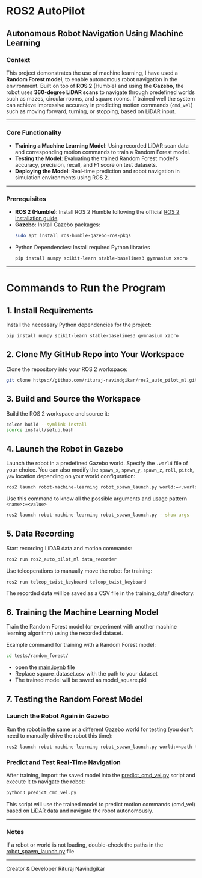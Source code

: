 # ROS2 AutoPilot

## Autonomous Robot Navigation Using Machine Learning

### **Context**
This project demonstrates the use of machine learning, I have used a **Random Forest model**, to enable autonomous robot navigation in the environment. Built on top of **ROS 2** (Humble) and using the **Gazebo**, the robot uses **360-degree LiDAR scans** to navigate through predefined worlds such as mazes, circular rooms, and square rooms. If trained well the system can achieve impressive accuracy in predicting motion commands (`cmd_vel`) such as moving forward, turning, or stopping, based on LiDAR input.

---

### **Core Functionality**
- **Training a Machine Learning Model**: Using recorded LiDAR scan data and corresponding motion commands to train a Random Forest model.
- **Testing the Model**: Evaluating the trained Random Forest model's accuracy, precision, recall, and F1 score on test datasets.
- **Deploying the Model**: Real-time prediction and robot navigation in simulation environments using ROS 2.

---

### **Prerequisites**
- **ROS 2 (Humble)**:
  Install ROS 2 Humble following the official [ROS 2 installation guide](https://docs.ros.org/en/humble/Installation.html).
- **Gazebo**:
  Install Gazebo packages:
  ```bash
  sudo apt install ros-humble-gazebo-ros-pkgs
  ```
- Python Dependencies: Install required Python libraries
  ```bash
  pip install numpy scikit-learn stable-baselines3 gymnasium xacro
  ```

---

# Commands to Run the Program

## 1. Install Requirements
Install the necessary Python dependencies for the project:
```bash
pip install numpy scikit-learn stable-baselines3 gymnasium xacro
```

## 2. Clone My GitHub Repo into Your Workspace
Clone the repository into your ROS 2 workspace:
```bash
git clone https://github.com/rituraj-navindgikar/ros2_auto_pilot_ml.git
```

## 3. Build and Source the Workspace
Build the ROS 2 workspace and source it:
```bash
colcon build --symlink-install
source install/setup.bash
```

## 4. Launch the Robot in Gazebo
Launch the robot in a predefined Gazebo world. Specify the `.world` file of your choice. 
You can also modify the `spawn_x`, `spawn_y`, `spawn_z`, `roll`, `pitch`, `yaw` location depending on your world configuration:
```bash
ros2 launch robot-machine-learning robot_spawn_launch.py world:=<.world file name> spawn_x:=3 spawn_y:=-7
```
Use this command to know all the possible arguments and usage pattern `<name>:=<value>`
```bash
ros2 launch robot-machine-learning robot_spawn_launch.py --show-args
```

## 5. Data Recording
Start recording LiDAR data and motion commands:

```bash
ros2 run ros2_auto_pilot_ml data_recorder
```
Use teleoperations to manually move the robot for training:
```bash
ros2 run teleop_twist_keyboard teleop_twist_keyboard
```
The recorded data will be saved as a CSV file in the training_data/ directory.


## 6. Training the Machine Learning Model
Train the Random Forest model (or experiment with another machine learning algorithm) using the recorded dataset. 

Example command for training with a Random Forest model:
```bash
cd tests/random_forest/
```
- open the [main.ipynb](https://github.com/rituraj-navindgikar/ros2_auto_pilot_ml/blob/main/tests/random_forest/main.ipynb) file
- Replace square_dataset.csv with the path to your dataset
- The trained model will be saved as model_square.pkl


## 7. Testing the Random Forest Model

### Launch the Robot Again in Gazebo
Run the robot in the same or a different Gazebo world for testing (you don't need to manually drive the robot this time):
```bash
ros2 launch robot-machine-learning robot_spawn_launch.py world:=<path to your .world file>
```
### Predict and Test Real-Time Navigation
After training, import the saved model into the [predict_cmd_vel.py](https://github.com/rituraj-navindgikar/ros2_auto_pilot_ml/blob/main/tests/random_forest/predict_cmd_vel.py) script and execute it to navigate the robot:
```bash
python3 predict_cmd_vel.py
```
This script will use the trained model to predict motion commands (cmd_vel) based on LiDAR data and navigate the robot autonomously.

---

### Notes
If a robot or world is not loading, double-check the paths in the [robot_spawn_launch.py](https://github.com/rituraj-navindgikar/ros2_auto_pilot_ml/blob/main/src/robot-machine-learning/launch/robot_spawn_launch.py) file

---

Creator & Developer
Rituraj Navindgikar
